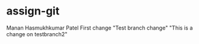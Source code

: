 # assign-git
Manan Hasmukhkumar Patel
First change
"Test branch change"
"This is a change on testbranch2"